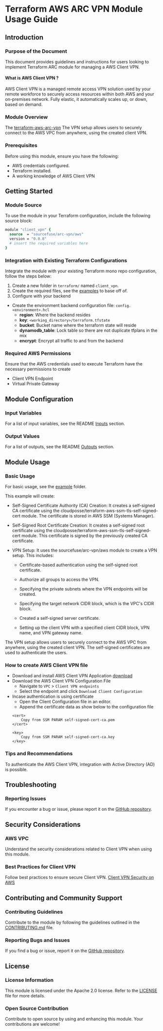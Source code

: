 # Terraform AWS ARC VPN Module Usage Guide

## Introduction

### Purpose of the Document

This document provides guidelines and instructions for users looking to implement Terraform ARC module for managing a AWS Client VPN.

#### What is AWS Client VPN ?
AWS Client VPN is a managed remote access VPN solution used by your remote workforce to securely access resources within both AWS and your on-premises network. Fully elastic, it automatically scales up, or down, based on demand.

### Module Overview

The [terraform-aws-arc-vpn](https://github.com/sourcefuse/terraform-aws-arc-vpn) The VPN setup allows users to securely connect to the AWS VPC from anywhere, using the created client VPN.

### Prerequisites

Before using this module, ensure you have the following:

- AWS credentials configured.
- Terraform installed.
- A working knowledge of AWS Client VPN

## Getting Started

### Module Source

To use the module in your Terraform configuration, include the following source block:

```tcl
module "client_vpn" {
  source  = "sourcefuse/arc-vpn/aws"
  version = "0.0.8"
  # insert the required variables here
}
```

### Integration with Existing Terraform Configurations

Integrate the module with your existing Terraform mono repo configuration, follow the steps below:

1. Create a new folder in `terraform/` named `client_vpn`.
2. Create the required files, see the [examples](https://github.com/sourcefuse/terraform-aws-arc-vpn/tree/main/examples/simple) to base off of.
3. Configure with your backend
  - Create the environment backend configuration file: `config.<environment>.hcl`
    - **region**: Where the backend resides
    - **key**: `<working_directory>/terraform.tfstate`
    - **bucket**: Bucket name where the terraform state will reside
    - **dynamodb_table**: Lock table so there are not duplicate tfplans in the mix
    - **encrypt**: Encrypt all traffic to and from the backend

### Required AWS Permissions

Ensure that the AWS credentials used to execute Terraform have the necessary permissions to create
 - Client VPN Endpoint
 - Virtual Private Gateway

## Module Configuration

### Input Variables

For a list of input variables, see the README [Inputs](https://github.com/sourcefuse/terraform-aws-arc-vpn?tab=readme-ov-file#inputs) section.

### Output Values

For a list of outputs, see the README [Outputs](https://github.com/sourcefuse/terraform-aws-arc-vpn?tab=readme-ov-file#outputs) section.

## Module Usage

### Basic Usage

For basic usage, see the [example](https://github.com/sourcefuse/terraform-aws-arc-vpn/tree/main/example) folder.

This example will create:

- Self-Signed Certificate Authority (CA) Creation: It creates a self-signed CA certificate using the cloudposse/terraform-aws-ssm-tls-self-signed-cert module. The certificate is stored in AWS SSM (Systems Manager).

- Self-Signed Root Certificate Creation: It creates a self-signed root certificate using the cloudposse/terraform-aws-ssm-tls-self-signed-cert module. This certificate is signed by the previously created CA certificate.

- VPN Setup: It uses the sourcefuse/arc-vpn/aws module to create a VPN setup. This includes:

	- Certificate-based authentication using the self-signed root certificate.

	- Authorize all groups to access the VPN.

	- Specifying the private subnets where the VPN endpoints will be created.

	- Specifying the target network CIDR block, which is the VPC's CIDR block.

	- Created a self-signed server certificate.

	- Setting up the client VPN with a specified client CIDR block, VPN name, and VPN gateway name.

The VPN setup allows users to securely connect to the AWS VPC from anywhere, using the created client VPN. The self-signed certificates are used to authenticate the users.

### How to create AWS Client VPN file
- Download and install AWS Client VPN Application [download](https://aws.amazon.com/vpn/client-vpn-download/)
- Download the AWS Client VPN Configuration File
	- Navigate to `VPC` > `Client VPN endpoints`
	- Select the endpoint and click `Download Client Configuration`
- Incase authentication is using certificate
	- Open the Client Configuration file in an editor.
	- Append the certificate data as show below to the configuration file
	```
	<cert>
		Copy from SSM PARAM self-signed-cert-ca.pem
	</cert>

	<key>
		Copy from SSM PARAM self-signed-cert-ca.key
	</key>
	```



### Tips and Recommendations

To authenticate the AWS Client VPN, integration with Active Directory (AD) is possible.

## Troubleshooting

### Reporting Issues

If you encounter a bug or issue, please report it on the [GitHub repository](https://github.com/sourcefuse/terraform-aws-arc-vpn/issues).

## Security Considerations

### AWS VPC

Understand the security considerations related to Client VPN when using this module.

### Best Practices for Client VPN

Follow best practices to ensure secure Client VPN.
[Client VPN Security on AWS](https://docs.aws.amazon.com/vpn/latest/clientvpn-admin/security-best-practices.html)

## Contributing and Community Support

### Contributing Guidelines

Contribute to the module by following the guidelines outlined in the [CONTRIBUTING.md](https://github.com/sourcefuse/terraform-aws-arc-vpn/blob/main/CONTRIBUTING.md) file.

### Reporting Bugs and Issues

If you find a bug or issue, report it on the [GitHub repository](https://github.com/sourcefuse/terraform-aws-arc-vpn/issues).

## License

### License Information

This module is licensed under the Apache 2.0 license. Refer to the [LICENSE](https://github.com/sourcefuse/terraform-aws-arc-vpn/blob/main/LICENSE) file for more details.

### Open Source Contribution

Contribute to open source by using and enhancing this module. Your contributions are welcome!
